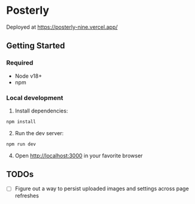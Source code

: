 # Posterly

Deployed at https://posterly-nine.vercel.app/

## Getting Started

### Required

- Node v18+ 
- npm

### Local development

1. Install dependencies:
```bash
npm install
```

2. Run the dev server:
```bash
npm run dev
```

4. Open [http://localhost:3000](http://localhost:3000) in your favorite browser

## TODOs

- [ ] Figure out a way to persist uploaded images and settings across page refreshes